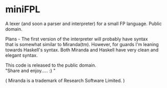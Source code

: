 # miniFPL
A lexer (and soon a parser and interpreter) for a small FP language. 
Public domain. 

Plans - The first version of the interpreter will probably have syntax  
that is somewhat similar to Miranda(tm). However, for guards I'm 
leaning towards Haskell's syntax. 
Both Miranda and Haskell have very clean and elegant syntax. 


This code is released to the public domain.  
"Share and enjoy..... :) "  




( Miranda is a trademark of Research Software Limited. )  

